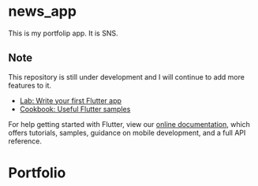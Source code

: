 # news_app
This is my portfolip app.
It is SNS.

## Note
This repository is still under development and I will continue to add more features to it.



- [Lab: Write your first Flutter app](https://flutter.dev/docs/get-started/codelab)
- [Cookbook: Useful Flutter samples](https://flutter.dev/docs/cookbook)

For help getting started with Flutter, view our
[online documentation](https://flutter.dev/docs), which offers tutorials,
samples, guidance on mobile development, and a full API reference.
# Portfolio
